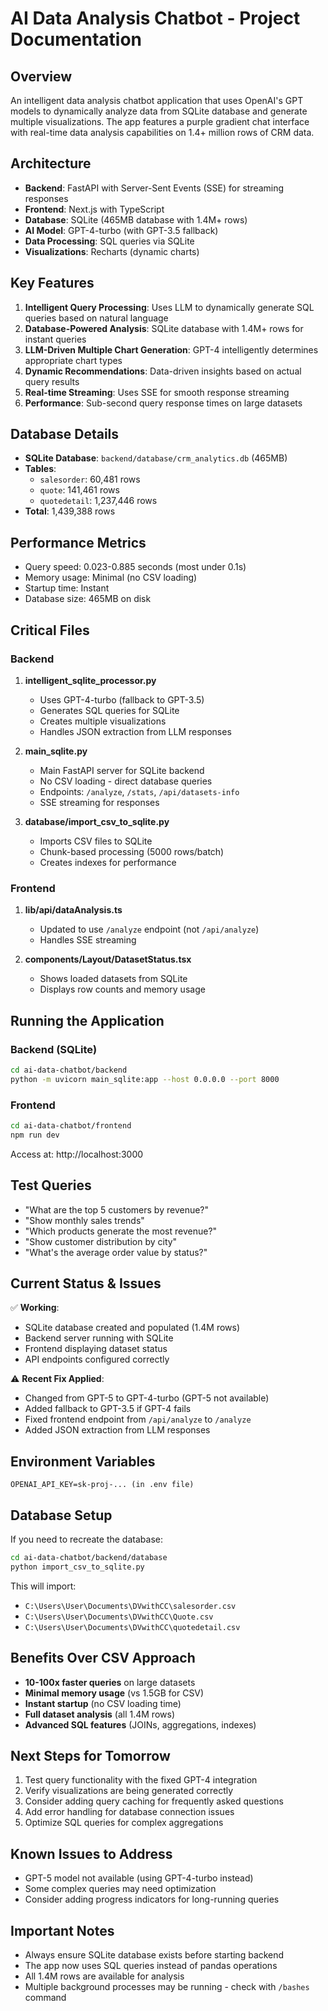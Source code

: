 # AI Data Analysis Chatbot - Project Documentation

## Overview
An intelligent data analysis chatbot application that uses OpenAI's GPT models to dynamically analyze data from SQLite database and generate multiple visualizations. The app features a purple gradient chat interface with real-time data analysis capabilities on 1.4+ million rows of CRM data.

## Architecture
- **Backend**: FastAPI with Server-Sent Events (SSE) for streaming responses
- **Frontend**: Next.js with TypeScript
- **Database**: SQLite (465MB database with 1.4M+ rows)
- **AI Model**: GPT-4-turbo (with GPT-3.5 fallback)
- **Data Processing**: SQL queries via SQLite
- **Visualizations**: Recharts (dynamic charts)

## Key Features
1. **Intelligent Query Processing**: Uses LLM to dynamically generate SQL queries based on natural language
2. **Database-Powered Analysis**: SQLite database with 1.4M+ rows for instant queries
3. **LLM-Driven Multiple Chart Generation**: GPT-4 intelligently determines appropriate chart types
4. **Dynamic Recommendations**: Data-driven insights based on actual query results
5. **Real-time Streaming**: Uses SSE for smooth response streaming
6. **Performance**: Sub-second query response times on large datasets

## Database Details
- **SQLite Database**: `backend/database/crm_analytics.db` (465MB)
- **Tables**:
  - `salesorder`: 60,481 rows
  - `quote`: 141,461 rows
  - `quotedetail`: 1,237,446 rows
- **Total**: 1,439,388 rows

## Performance Metrics
- Query speed: 0.023-0.885 seconds (most under 0.1s)
- Memory usage: Minimal (no CSV loading)
- Startup time: Instant
- Database size: 465MB on disk

## Critical Files

### Backend
1. **intelligent_sqlite_processor.py**
   - Uses GPT-4-turbo (fallback to GPT-3.5)
   - Generates SQL queries for SQLite
   - Creates multiple visualizations
   - Handles JSON extraction from LLM responses

2. **main_sqlite.py**
   - Main FastAPI server for SQLite backend
   - No CSV loading - direct database queries
   - Endpoints: `/analyze`, `/stats`, `/api/datasets-info`
   - SSE streaming for responses

3. **database/import_csv_to_sqlite.py**
   - Imports CSV files to SQLite
   - Chunk-based processing (5000 rows/batch)
   - Creates indexes for performance

### Frontend
1. **lib/api/dataAnalysis.ts**
   - Updated to use `/analyze` endpoint (not `/api/analyze`)
   - Handles SSE streaming

2. **components/Layout/DatasetStatus.tsx**
   - Shows loaded datasets from SQLite
   - Displays row counts and memory usage

## Running the Application

### Backend (SQLite)
```bash
cd ai-data-chatbot/backend
python -m uvicorn main_sqlite:app --host 0.0.0.0 --port 8000
```

### Frontend
```bash
cd ai-data-chatbot/frontend
npm run dev
```

Access at: http://localhost:3000

## Test Queries
- "What are the top 5 customers by revenue?"
- "Show monthly sales trends"
- "Which products generate the most revenue?"
- "Show customer distribution by city"
- "What's the average order value by status?"

## Current Status & Issues
✅ **Working**:
- SQLite database created and populated (1.4M rows)
- Backend server running with SQLite
- Frontend displaying dataset status
- API endpoints configured correctly

⚠️ **Recent Fix Applied**:
- Changed from GPT-5 to GPT-4-turbo (GPT-5 not available)
- Added fallback to GPT-3.5 if GPT-4 fails
- Fixed frontend endpoint from `/api/analyze` to `/analyze`
- Added JSON extraction from LLM responses

## Environment Variables
```
OPENAI_API_KEY=sk-proj-... (in .env file)
```

## Database Setup
If you need to recreate the database:
```bash
cd ai-data-chatbot/backend/database
python import_csv_to_sqlite.py
```

This will import:
- `C:\Users\User\Documents\DVwithCC\salesorder.csv`
- `C:\Users\User\Documents\DVwithCC\Quote.csv`
- `C:\Users\User\Documents\DVwithCC\quotedetail.csv`

## Benefits Over CSV Approach
- **10-100x faster queries** on large datasets
- **Minimal memory usage** (vs 1.5GB for CSV)
- **Instant startup** (no CSV loading time)
- **Full dataset analysis** (all 1.4M rows)
- **Advanced SQL features** (JOINs, aggregations, indexes)

## Next Steps for Tomorrow
1. Test query functionality with the fixed GPT-4 integration
2. Verify visualizations are being generated correctly
3. Consider adding query caching for frequently asked questions
4. Add error handling for database connection issues
5. Optimize SQL queries for complex aggregations

## Known Issues to Address
- GPT-5 model not available (using GPT-4-turbo instead)
- Some complex queries may need optimization
- Consider adding progress indicators for long-running queries

## Important Notes
- Always ensure SQLite database exists before starting backend
- The app now uses SQL queries instead of pandas operations
- All 1.4M rows are available for analysis
- Multiple background processes may be running - check with `/bashes` command